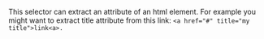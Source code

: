 This selector can extract an attribute of an html element. For example you
might want to extract title attribute from this link:
`<a href="#" title="my title">link<a>.`